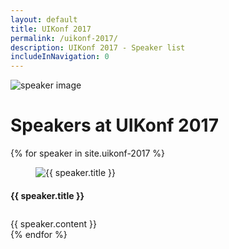 ```yaml
---
layout: default
title: UIKonf 2017
permalink: /uikonf-2017/
description: UIKonf 2017 - Speaker list
includeInNavigation: 0
---
```


<div class="headerimage-small uk-position-relative" style="background-image: url({{ site.baseurl }}/static/images/speakers-header-cropped.jpg);" uk-parallax="bgx: -50">
  <img class="uk-invisible" src="{{ site.baseurl }}/static/images/speakers-header-cropped.jpg" alt="speaker image">
   <div class="uk-position-cover uk-flex uk-flex-center uk-flex-middle uk-flex-column">
      <div class="teaser">
	    <div class="uk-container uk-container-center">
			<div class="uk-grid">
        		<div class="uk-width-1-1">
        			<h1>Speakers at UIKonf 2017</h1>
				</div>
			</div>
		</div>
     </div>
   </div>
</div>

<div class="backshape opposite"><div class="wrapper"></div></div>



<div class="backshape opposite">
	  <div class="wrapper">
		{% for speaker in site.uikonf-2017 %}
		<div class="uk-container uk-container-center uk-margin-large-bottom">
			<div class="uk-grid">
	    	<div class="uk-width-medium-1-3 uk-width-small-1-1 uk-width-large-1-3">
	      		<a name="{{ speaker.anchor }}"></a>
      			<div class="box">
      				<figure class="uk-overlay uk-overlay-hover">
			    		<img class="uk-overlay-spin" src="{{ site.baseurl }}/static/images/{{ speaker.image }}" alt="{{ speaker.title }}">
							<a class="uk-position-cover" href="{{ speaker.twitter }}" target="_blank"></a>
					</figure>
		     		<div  class="info-box small">
		     			 <h4>{{ speaker.title }}</h4>
		    		</div>
		   	   </div>
	      	</div>
	      	<div class="uk-width-medium-2-3 uk-width-small-1-1 uk-width-large-2-3" style="padding-top:10px;">
				{{ speaker.content }}
	      	</div>
	  		</div>
		</div>
		{% endfor %}
	</div>
</div>

